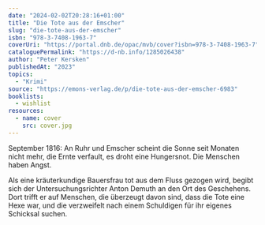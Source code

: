 ```yaml
---
date: "2024-02-02T20:28:16+01:00"
title: "Die Tote aus der Emscher"
slug: "die-tote-aus-der-emscher"
isbn: "978-3-7408-1963-7"
coverUri: "https://portal.dnb.de/opac/mvb/cover?isbn=978-3-7408-1963-7"
cataloguePermalink: "https://d-nb.info/1285026438"
author: "Peter Kersken"
publishedAt: "2023"
topics:
  - "Krimi"
source: "https://emons-verlag.de/p/die-tote-aus-der-emscher-6983"
booklists:
  - wishlist
resources:
  - name: cover
    src: cover.jpg
---
```


September 1816: An Ruhr und Emscher scheint die Sonne seit Monaten nicht mehr, 
die Ernte verfault, es droht eine Hungersnot. Die Menschen haben Angst.

Als eine kräuterkundige Bauersfrau tot aus dem Fluss gezogen wird, begibt sich 
der Untersuchungsrichter Anton Demuth an den Ort des Geschehens. Dort trifft er 
auf Menschen, die überzeugt davon sind, dass die Tote eine Hexe war, und die 
verzweifelt nach einem Schuldigen für ihr eigenes Schicksal suchen.
